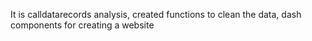 It is calldatarecords analysis,
created functions to clean the data,
dash components for creating a website
